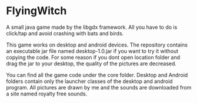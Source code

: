 # FlyingWitch 
A small java game made by the libgdx framework. All you have to do is click/tap and avoid crashing with bats and birds.

This game works on desktop and android devices. The repository contains an executable jar file named desktop-1.0.jar if you want to
try it without copying the code. For some reason if you dont open location folder and drag the jar to your desktop, the quality of the
pictures are decreased.

You can find all the game code under the core folder. Desktop and Android folders contain only the
launcher classes of the desktop and android program. All pictures are drawn by me and the sounds are downloaded from a site named royalty
free sounds.
